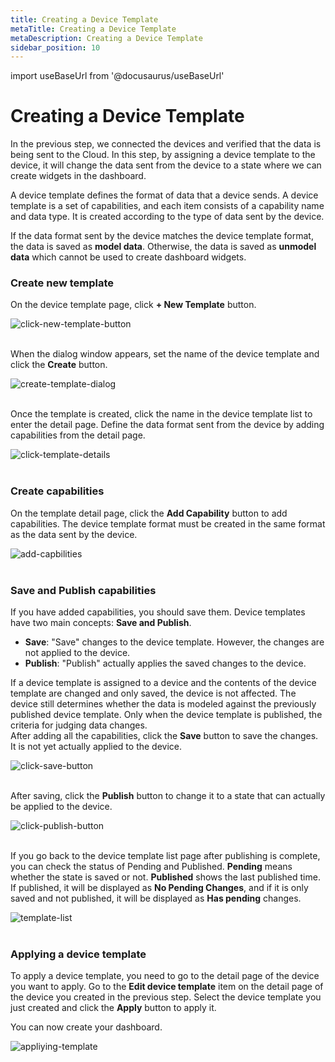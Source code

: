 ```yaml
---
title: Creating a Device Template
metaTitle: Creating a Device Template
metaDescription: Creating a Device Template
sidebar_position: 10
---
```


import useBaseUrl from '@docusaurus/useBaseUrl'

# Creating a Device Template

In the previous step, we connected the devices and verified that the data is being sent to the Cloud.
In this step, by assigning a device template to the device, it will change the data sent from the device to a state where we can create widgets in the dashboard.

A device template defines the format of data that a device sends.
A device template is a set of capabilities, and each item consists of a capability name and data type. It is created according to the type of data sent by the device.

If the data format sent by the device matches the device template format, the data is saved as **model data**. Otherwise, the data is saved as **unmodel data** which cannot be used to create dashboard widgets.

### Create new template

On the device template page, click **+ New Template** button.

<div>
    <img alt="click-new-template-button" src={useBaseUrl('/img/quickstart/create-template/create_template1.png')} />
</div>
<br />

When the dialog window appears, set the name of the device template and click the **Create** button.

<div>
    <img alt="create-template-dialog" src={useBaseUrl('/img/quickstart/create-template/create_template2.png')} />
</div>
<br />

Once the template is created, click the name in the device template list to enter the detail page.
Define the data format sent from the device by adding capabilities from the detail page.

<div>
    <img alt="click-template-details" src={useBaseUrl('/img/quickstart/create-template/create_template3.png')} />
</div>
<br />

### Create capabilities

On the template detail page, click the **Add Capability** button to add capabilities. The device template format must be created in the same format as the data sent by the device.

<div>
    <img alt="add-capbilities" src={useBaseUrl('/img/quickstart/create-template/create_template4.png')} />
</div>
<br />

### Save and Publish capabilities

If you have added capabilities, you should save them. Device templates have two main concepts: **Save and Publish**.

- **Save**: "Save" changes to the device template. However, the changes are not applied to the device.
- **Publish**: "Publish" actually applies the saved changes to the device.

If a device template is assigned to a device and the contents of the device template are changed and only saved, the device is not affected. The device still determines whether the data is modeled against the previously published device template. Only when the device template is published, the criteria for judging data changes. <br/>
After adding all the capabilities, click the **Save** button to save the changes. It is not yet actually applied to the device.

<div>
    <img alt="click-save-button" src={useBaseUrl('/img/quickstart/create-template/create_template5.png')} />
</div>
<br />

After saving, click the **Publish** button to change it to a state that can actually be applied to the device.

<div>
    <img alt="click-publish-button" src={useBaseUrl('/img/quickstart/create-template/create_template6.png')} />
</div>
<br />

If you go back to the device template list page after publishing is complete, you can check the status of Pending and Published.
**Pending** means whether the state is saved or not. **Published** shows the last published time.
If published, it will be displayed as **No Pending Changes**, and if it is only saved and not published, it will be displayed as **Has pending** changes.

<div>
    <img alt="template-list" src={useBaseUrl('/img/quickstart/create-template/create_template7.png')} />
</div>
<br />

### Applying a device template

To apply a device template, you need to go to the detail page of the device you want to apply. Go to the **Edit device template** item on the detail page of the device you created in the previous step. Select the device template you just created and click the **Apply** button to apply it.

You can now create your dashboard.

<div>
    <img alt="appliying-template" src={useBaseUrl('/img/quickstart/create-template/create_template8.png')} />
</div>
<br />
